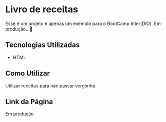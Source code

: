 # Livro de receitas
Esse é um projeto é apenas um exemplo para o BootCamp Inter(DIO).
Em produção...🦾

## Tecnologias Utilizadas
- HTML

## Como Utilizar
Utilizar receitas para não passar vergonha. 

## Link da Página
Em produção